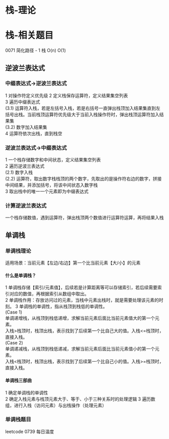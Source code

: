 # 栈-理论

# 栈-相关题目

0071 简化路径 - 1 栈 O(n) O(1)

## 逆波兰表达式

### 中缀表达式->逆波兰表达式
1 对操作符定义优先级
2 定义栈保存运算符，定义结果集空列表  
3 遍历中缀表达式  
(3.1) 运算符入栈，若是左括号入栈，若是右括号一直弹出栈顶加入结果集直到左括号出栈。当前栈顶运算符优先级大于当前入栈操作符时，弹出栈顶运算符加入结果集  
(3.2) 数字加入结果集  
4 运算符依次出栈，直到栈空

### 逆波兰表达式->中缀表达式
1 一个栈存储数字和中间状态，定义结果集空列表  
2 遍历逆波兰表达式  
(2.1) 数字入栈  
(2.2) 运算符，取出数字栈栈顶的两个数字，先取出的是操作符右边的数字，拼接中间结果，并添加括号，将该中间状态入数字栈  
3 取出栈中的唯一一个元素即为中缀表达式   

### 计算逆波兰表达式
一个栈存储数值，遇到运算符，弹出栈顶两个数值进行运算符运算，再将结果入栈  

## 单调栈
### 单调栈理论
适用场景：当前元素【左边/右边】第一个比当前元素【大/小】的元素  

#### 什么是单调栈？
1 单调栈存储【索引/元素值】，后续若是计算距离等可以存储索引，若后续需要索引对应的数值，再根据索引从数组中取出。  
2 单调栈作用：存放访问过的元素，当栈中元素出栈时，就是需要处理该元素的时刻。
3 单调栈的单调性，指从栈顶到栈低的单调性。  
(Case 1)   
单调递增栈，从栈顶到栈低递增，求解当前元素后面比当前元素值大的第一个元素。  
入栈>栈顶时，栈顶出栈，表示找到了后续第一个比自己大的值。入栈<=栈顶时，直接入栈。  
(Case 2)  
单调递减栈，从栈顶到栈低递减，求解当前元素后面比当前元素值小的第一个元素。  
入栈<栈顶时，栈顶出栈，表示找到了后续第一个比自己小的值。入栈>=栈顶时，直接入栈。  

#### 单调栈三部曲
1 确定单调栈的单调性    
2 确定入栈元素与栈顶元素大于、等于、小于三种关系时的处理逻辑
3 遍历数组，进行入栈（访问元素）与出栈操作（处理元素）  

### 单调栈题目
leetcode 0739 每日温度  





